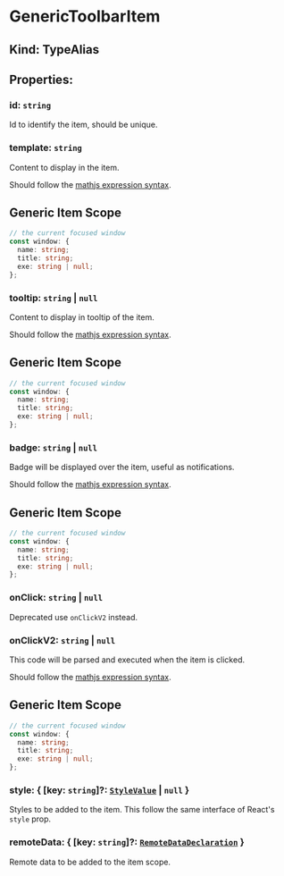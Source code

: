 # **GenericToolbarItem**

## **Kind: TypeAlias**

## **Properties**:

### id: `string`

Id to identify the item, should be unique.

### template: `string`

Content to display in the item.

Should follow the
[mathjs expression syntax](https://mathjs.org/docs/expressions/syntax.html).

## Generic Item Scope

```ts
// the current focused window
const window: {
  name: string;
  title: string;
  exe: string | null;
};
```

### tooltip: `string` | `null`

Content to display in tooltip of the item.

Should follow the
[mathjs expression syntax](https://mathjs.org/docs/expressions/syntax.html).

## Generic Item Scope

```ts
// the current focused window
const window: {
  name: string;
  title: string;
  exe: string | null;
};
```

### badge: `string` | `null`

Badge will be displayed over the item, useful as notifications.

Should follow the
[mathjs expression syntax](https://mathjs.org/docs/expressions/syntax.html).

## Generic Item Scope

```ts
// the current focused window
const window: {
  name: string;
  title: string;
  exe: string | null;
};
```

### onClick: `string` | `null`

Deprecated use `onClickV2` instead.

### onClickV2: `string` | `null`

This code will be parsed and executed when the item is clicked.

Should follow the
[mathjs expression syntax](https://mathjs.org/docs/expressions/syntax.html).

## Generic Item Scope

```ts
// the current focused window
const window: {
  name: string;
  title: string;
  exe: string | null;
};
```

### style: { [key: `string`]?: [`StyleValue`](./StyleValue) | `null` }

Styles to be added to the item. This follow the same interface of React's
`style` prop.

### remoteData: { [key: `string`]?: [`RemoteDataDeclaration`](./RemoteDataDeclaration) }

Remote data to be added to the item scope.
